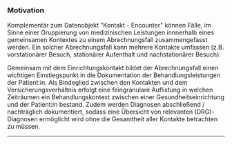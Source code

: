 ### Motivation

Komplementär zum Datenobjekt "Kontakt - Encounter" können Fälle, im Sinne einer Gruppierung von medizinischen Leistungen innnerhalb eines gemeinsamen Kontextes zu einem Abrechnungsfall zusammengefasst werden.
Ein solcher Abrechnungsfall kann mehrere Kontakte umfassen (z.B. vorstationärer Besuch, stationärer Aufenthalt und nachstationärer Besuch).

Gemeinsam mit dem Einrichtungskontakt bildet der Abrechnungsfall einen wichtigen Einstiegspunkt in die Dokumentation der Behandlungsleistungen der Patient:in.
Als Bindeglied zwischen den Kontakten und dem Versicherungsverhältnis erfolgt eine feingranulare Auflistung in welchen Zeiträumen ein Behandlungskontext zwischen einer Gesundheitseinrichtung und der Patient:in bestand.
Zudem werden Diagnosen abschließend / nachträglich dokumentiert, sodass eine Übersicht von relevanten (DRG)-Diagnosen ermöglicht wird ohne die Gesamtheit aller Kontakte betrachten zu müssen.

---
